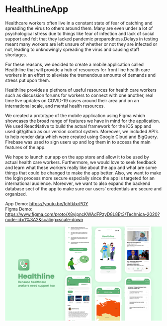 # HealthLineApp
Healthcare workers often live in a constant state of fear of catching and spreading the virus to others around them. Many are even under a lot of psychological stress due to things like fear of infection and lack of social support and felt that they lacked pandemic preparedness.Delays in testing meant many workers are left unsure of whether or not they are infected or not, leading to unknowingly spreading the virus and causing staff shortages.

For these reasons, we decided to create a mobile application called Healthline that will provide a hub of resources for front line health care workers in an effort to alleviate the tremendous amounts of demands and stress put upon them.  

Healthline provides a plethora of useful resources for health care workers such as discussion forums for workers to connect with one another, real time live updates on COVID-19 cases around their area and on an international scale, and mental health resources. 

We created a prototype of the mobile application using Figma which showcases the broad range of features we have in mind for the application. We used ReactNative to build the actual framework for the iOS app and used git/github as our version control system. Moreover, we included API’s to help render data which were created using Google Cloud and BigQuery. Firebase was used to sign users up and log them in to access the main features of the app.

We hope to launch our app on the app store and allow it to be used by actual health care workers. Furthermore, we would love to seek feedback and learn what these workers really like about the app and what are some things that could be changed to make the app better. Also, we want to make the login process more secure especially since the app is targeted for an international audience. Moreover, we want to also expand the backend database sect of the app to make sure our users’ credentials are secure and organized. 

App Demo: https://youtu.be/fchtkIxrPOY
</br>
Figma Demo: https://www.figma.com/proto/X8yjpncKWAdFPzyD8L8Et3/Technica-2020?node-id=1%3A2&scaling=scale-down


![mockup](/demos/mockup.png)
